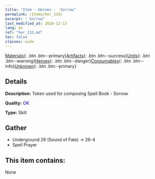 ```yaml
---
title: "Item - Heroes -  Sorrow"
permalink: /Items/her_133/
excerpt: " Sorrow"
last_modified_at: 2020-12-13
lang: en
ref: "her_133.md"
toc: false
classes: wide
---
```

 [Materials](/Items/){: .btn .btn--primary}[Artifacts](/Items/Artifacts/){: .btn .btn--success}[Units](/Items/Units/){: .btn .btn--warning}[Heroes](/Items/Heroes/){: .btn .btn--danger}[Consumables](/Items/Consumables/){: .btn .btn--info}[Unknown](/Items/Unknown/){: .btn .btn--primary}

## Details
 **Description:** Token used for composing Spell Book - Sorrow

 **Quality:** <span style="color: #0000CD">OK</span>

 **Type:** Skill

## Gather

*    Underground 26 (Sound of Fate) -> 26-4 
*    Spell Prayer 

## This item contains:

  None

